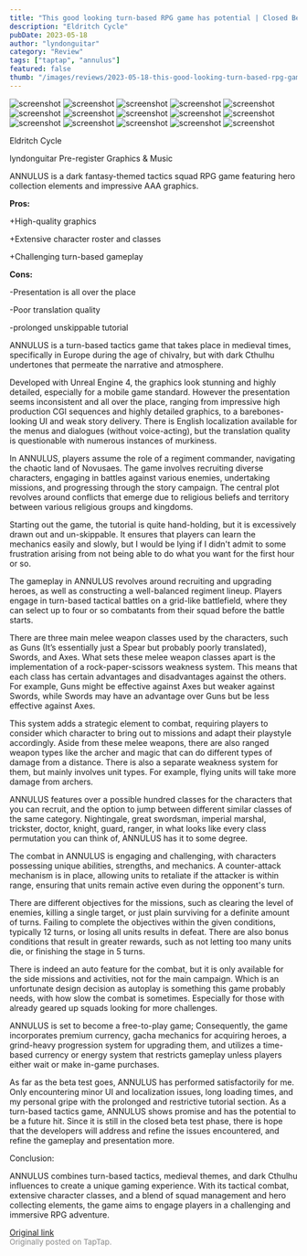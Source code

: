 ```yaml
---
title: "This good looking turn-based RPG game has potential | Closed Beta Review - ANNULUS"
description: "Eldritch Cycle"
pubDate: 2023-05-18
author: "lyndonguitar"
category: "Review"
tags: ["taptap", "annulus"]
featured: false
thumb: "/images/reviews/2023-05-18-this-good-looking-turn-based-rpg-game-has-potential--closed-beta-review---annulus-0.avif"
---
```


<div class="gallery">
  <img src="/images/reviews/2023-05-18-this-good-looking-turn-based-rpg-game-has-potential--closed-beta-review---annulus-0.avif" alt="screenshot" />
  <img src="/images/reviews/2023-05-18-this-good-looking-turn-based-rpg-game-has-potential--closed-beta-review---annulus-1.avif" alt="screenshot" />
  <img src="/images/reviews/2023-05-18-this-good-looking-turn-based-rpg-game-has-potential--closed-beta-review---annulus-2.avif" alt="screenshot" />
  <img src="/images/reviews/2023-05-18-this-good-looking-turn-based-rpg-game-has-potential--closed-beta-review---annulus-3.avif" alt="screenshot" />
  <img src="/images/reviews/2023-05-18-this-good-looking-turn-based-rpg-game-has-potential--closed-beta-review---annulus-4.avif" alt="screenshot" />
  <img src="/images/reviews/2023-05-18-this-good-looking-turn-based-rpg-game-has-potential--closed-beta-review---annulus-5.avif" alt="screenshot" />
  <img src="/images/reviews/2023-05-18-this-good-looking-turn-based-rpg-game-has-potential--closed-beta-review---annulus-6.avif" alt="screenshot" />
  <img src="/images/reviews/2023-05-18-this-good-looking-turn-based-rpg-game-has-potential--closed-beta-review---annulus-7.avif" alt="screenshot" />
  <img src="/images/reviews/2023-05-18-this-good-looking-turn-based-rpg-game-has-potential--closed-beta-review---annulus-8.avif" alt="screenshot" />
  <img src="/images/reviews/2023-05-18-this-good-looking-turn-based-rpg-game-has-potential--closed-beta-review---annulus-9.avif" alt="screenshot" />
  <img src="/images/reviews/2023-05-18-this-good-looking-turn-based-rpg-game-has-potential--closed-beta-review---annulus-10.avif" alt="screenshot" />
  <img src="/images/reviews/2023-05-18-this-good-looking-turn-based-rpg-game-has-potential--closed-beta-review---annulus-11.avif" alt="screenshot" />
  <img src="/images/reviews/2023-05-18-this-good-looking-turn-based-rpg-game-has-potential--closed-beta-review---annulus-12.avif" alt="screenshot" />
  <img src="/images/reviews/2023-05-18-this-good-looking-turn-based-rpg-game-has-potential--closed-beta-review---annulus-13.avif" alt="screenshot" />
  <img src="/images/reviews/2023-05-18-this-good-looking-turn-based-rpg-game-has-potential--closed-beta-review---annulus-14.avif" alt="screenshot" />
</div>

Eldritch Cycle

lyndonguitar
Pre-register
Graphics & Music

ANNULUS is a dark fantasy-themed tactics squad RPG game featuring hero collection elements and impressive AAA graphics.


**Pros:**


+High-quality graphics

+Extensive character roster and classes

+Challenging turn-based gameplay


**Cons:**


-Presentation is all over the place

-Poor translation quality

-prolonged unskippable tutorial

ANNULUS is a turn-based tactics game that takes place in medieval times, specifically in Europe during the age of chivalry, but with dark Cthulhu undertones that permeate the narrative and atmosphere.

Developed with Unreal Engine 4, the graphics look stunning and highly detailed, especially for a mobile game standard.  However the presentation seems inconsistent and all over the place, ranging from impressive high production CGI sequences and highly detailed graphics, to a barebones-looking UI and weak story delivery. There is English localization available for the menus and dialogues (without voice-acting), but the translation quality is questionable with numerous instances of murkiness.

In ANNULUS, players assume the role of a regiment commander, navigating the chaotic land of Novusaes. The game involves recruiting diverse characters, engaging in battles against various enemies, undertaking missions, and progressing through the story campaign. The central plot revolves around conflicts that emerge due to religious beliefs and territory between various religious groups and kingdoms.

Starting out the game, the tutorial is quite hand-holding, but it is excessively drawn out and un-skippable. It ensures that players can learn the mechanics easily and slowly, but I would be lying if I didn't admit to some frustration arising from not being able to do what you want for the first hour or so.

The gameplay in ANNULUS revolves around recruiting and upgrading heroes, as well as constructing a well-balanced regiment lineup. Players engage in turn-based tactical battles on a grid-like battlefield, where they can select up to four or so combatants from their squad before the battle starts.

There are three main melee weapon classes used by the characters, such as Guns (It’s essentially just a Spear but probably poorly translated), Swords, and Axes.  What sets these melee weapon classes apart is the implementation of a rock-paper-scissors weakness system. This means that each class has certain advantages and disadvantages against the others. For example, Guns might be effective against Axes but weaker against Swords, while Swords may have an advantage over Guns but be less effective against Axes.

This system adds a strategic element to combat, requiring players to consider which character to bring out to missions and adapt their playstyle accordingly. Aside from these melee weapons, there are also ranged weapon types like the archer and magic that can do different types of damage from a distance. There is also a separate weakness system for them, but mainly involves unit types. For example, flying units will take more damage from archers.

ANNULUS features over a possible hundred classes for the characters that you can recruit, and the option to jump between different similar classes of the same category. Nightingale, great swordsman, imperial marshal, trickster, doctor, knight, guard, ranger, in what looks like every class permutation you can think of, ANNULUS has it to some degree.

The combat in ANNULUS is engaging and challenging, with characters possessing unique abilities, strengths, and mechanics. A counter-attack mechanism is in place, allowing units to retaliate if the attacker is within range, ensuring that units remain active even during the opponent's turn.

There are different objectives for the missions, such as clearing the level of enemies, killing a single target, or just plain surviving for a definite amount of turns. Failing to complete the objectives within the given conditions, typically 12 turns, or losing all units results in defeat. There are also bonus conditions that result in greater rewards, such as not letting too many units die, or finishing the stage in 5 turns.

There is indeed an auto feature for the combat, but it is only available for the side missions and activities, not for the main campaign. Which is an unfortunate design decision as autoplay is something this game probably needs, with how slow the combat is sometimes. Especially for those with already geared up squads looking for more challenges.

ANNULUS is set to become a free-to-play game; Consequently, the game incorporates premium currency, gacha mechanics for acquiring heroes, a grind-heavy progression system for upgrading them, and utilizes a time-based currency or energy system that restricts gameplay unless players either wait or make in-game purchases.

As far as the beta test goes, ANNULUS has performed satisfactorily for me. Only encountering minor UI and localization issues, long loading times, and my personal gripe with the prolonged and restrictive tutorial section. As a turn-based tactics game, ANNULUS shows promise and has the potential to be a future hit. Since it is still in the closed beta test phase, there is hope that the developers will address and refine the issues encountered, and refine the gameplay and presentation more.

Conclusion:

ANNULUS combines turn-based tactics, medieval themes, and dark Cthulhu influences to create a unique gaming experience. With its tactical combat, extensive character classes, and a blend of squad management and hero collecting elements, the game aims to engage players in a challenging and immersive RPG adventure.

[Original link](https://www.taptap.io/post/5471351)<br><span style="font-size: 0.95em; color: #888;">Originally posted on TapTap.</span>
